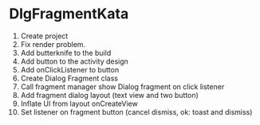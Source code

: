 # DlgFragmentKata
1. Create project
2. Fix render problem.
3. Add butterknife to the build
4. Add button to the activity design
5. Add onClickListener to button
6. Create Dialog Fragment class
7. Call fragment manager show Dialog fragment on click listener
8. Add fragment dialog layout (text view and two button)
9. Inflate UI from layout onCreateView
10. Set listener on fragment button (cancel dismiss, ok: toast and dismiss)

